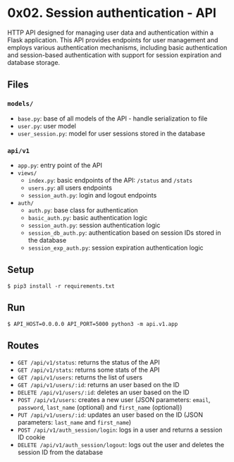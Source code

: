 # 0x02. Session authentication - API

HTTP API designed for managing user data and authentication within a Flask application. This API provides endpoints for user management and employs various authentication mechanisms, including basic authentication and session-based authentication with support for session expiration and database storage.

## Files

### `models/`

- `base.py`: base of all models of the API - handle serialization to file
- `user.py`: user model
- `user_session.py`: model for user sessions stored in the database

### `api/v1`

- `app.py`: entry point of the API
- `views/`
  - `index.py`: basic endpoints of the API: `/status` and `/stats`
  - `users.py`: all users endpoints
  - `session_auth.py`: login and logout endpoints
- `auth/`
  - `auth.py`: base class for authentication
  - `basic_auth.py`: basic authentication logic
  - `session_auth.py`: session authentication logic
  - `session_db_auth.py`: authentication based on session IDs stored in the database
  - `session_exp_auth.py`: session expiration authentication logic


## Setup

```
$ pip3 install -r requirements.txt
```


## Run

```
$ API_HOST=0.0.0.0 API_PORT=5000 python3 -m api.v1.app
```


## Routes

- `GET /api/v1/status`: returns the status of the API
- `GET /api/v1/stats`: returns some stats of the API
- `GET /api/v1/users`: returns the list of users
- `GET /api/v1/users/:id`: returns an user based on the ID
- `DELETE /api/v1/users/:id`: deletes an user based on the ID
- `POST /api/v1/users`: creates a new user (JSON parameters: `email`, `password`, `last_name` (optional) and `first_name` (optional))
- `PUT /api/v1/users/:id`: updates an user based on the ID (JSON parameters: `last_name` and `first_name`)
- `POST /api/v1/auth_session/login`: logs in a user and returns a session ID cookie
- `DELETE /api/v1/auth_session/logout`: logs out the user and deletes the session ID from the database
